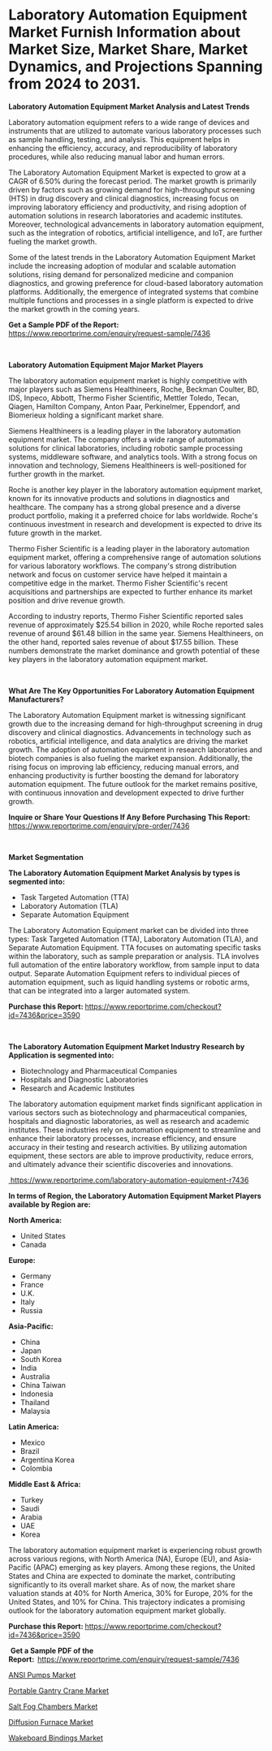 <p><h1>Laboratory Automation Equipment Market Furnish Information about Market Size, Market Share, Market Dynamics, and Projections Spanning from 2024 to 2031.</h1></p><p><strong>Laboratory Automation Equipment Market Analysis and Latest Trends</strong></p>
<p><p>Laboratory automation equipment refers to a wide range of devices and instruments that are utilized to automate various laboratory processes such as sample handling, testing, and analysis. This equipment helps in enhancing the efficiency, accuracy, and reproducibility of laboratory procedures, while also reducing manual labor and human errors.</p><p>The Laboratory Automation Equipment Market is expected to grow at a CAGR of 6.50% during the forecast period. The market growth is primarily driven by factors such as growing demand for high-throughput screening (HTS) in drug discovery and clinical diagnostics, increasing focus on improving laboratory efficiency and productivity, and rising adoption of automation solutions in research laboratories and academic institutes. Moreover, technological advancements in laboratory automation equipment, such as the integration of robotics, artificial intelligence, and IoT, are further fueling the market growth.</p><p>Some of the latest trends in the Laboratory Automation Equipment Market include the increasing adoption of modular and scalable automation solutions, rising demand for personalized medicine and companion diagnostics, and growing preference for cloud-based laboratory automation platforms. Additionally, the emergence of integrated systems that combine multiple functions and processes in a single platform is expected to drive the market growth in the coming years.</p></p>
<p><strong>Get a Sample PDF of the Report:&nbsp;</strong> <a href="https://www.reportprime.com/enquiry/request-sample/7436">https://www.reportprime.com/enquiry/request-sample/7436</a></p>
<p>&nbsp;</p>
<p><strong>Laboratory Automation Equipment Major Market Players</strong></p>
<p><p>The laboratory automation equipment market is highly competitive with major players such as Siemens Healthineers, Roche, Beckman Coulter, BD, IDS, Inpeco, Abbott, Thermo Fisher Scientific, Mettler Toledo, Tecan, Qiagen, Hamilton Company, Anton Paar, Perkinelmer, Eppendorf, and Biomerieux holding a significant market share.</p><p>Siemens Healthineers is a leading player in the laboratory automation equipment market. The company offers a wide range of automation solutions for clinical laboratories, including robotic sample processing systems, middleware software, and analytics tools. With a strong focus on innovation and technology, Siemens Healthineers is well-positioned for further growth in the market.</p><p>Roche is another key player in the laboratory automation equipment market, known for its innovative products and solutions in diagnostics and healthcare. The company has a strong global presence and a diverse product portfolio, making it a preferred choice for labs worldwide. Roche's continuous investment in research and development is expected to drive its future growth in the market.</p><p>Thermo Fisher Scientific is a leading player in the laboratory automation equipment market, offering a comprehensive range of automation solutions for various laboratory workflows. The company's strong distribution network and focus on customer service have helped it maintain a competitive edge in the market. Thermo Fisher Scientific's recent acquisitions and partnerships are expected to further enhance its market position and drive revenue growth.</p><p>According to industry reports, Thermo Fisher Scientific reported sales revenue of approximately $25.54 billion in 2020, while Roche reported sales revenue of around $61.48 billion in the same year. Siemens Healthineers, on the other hand, reported sales revenue of about $17.55 billion. These numbers demonstrate the market dominance and growth potential of these key players in the laboratory automation equipment market.</p></p>
<p>&nbsp;</p>
<p><strong>What Are The Key Opportunities For Laboratory Automation Equipment Manufacturers?</strong></p>
<p><p>The Laboratory Automation Equipment market is witnessing significant growth due to the increasing demand for high-throughput screening in drug discovery and clinical diagnostics. Advancements in technology such as robotics, artificial intelligence, and data analytics are driving the market growth. The adoption of automation equipment in research laboratories and biotech companies is also fueling the market expansion. Additionally, the rising focus on improving lab efficiency, reducing manual errors, and enhancing productivity is further boosting the demand for laboratory automation equipment. The future outlook for the market remains positive, with continuous innovation and development expected to drive further growth.</p></p>
<p><strong>Inquire or Share Your Questions If Any Before Purchasing This Report:</strong> <a href="https://www.reportprime.com/enquiry/pre-order/7436">https://www.reportprime.com/enquiry/pre-order/7436</a></p>
<p>&nbsp;</p>
<p><strong>Market Segmentation</strong></p>
<p><strong>The Laboratory Automation Equipment Market Analysis by types is segmented into:</strong></p>
<p><ul><li>Task Targeted Automation (TTA)</li><li>Laboratory Automation (TLA)</li><li>Separate Automation Equipment</li></ul></p>
<p><p>The Laboratory Automation Equipment market can be divided into three types: Task Targeted Automation (TTA), Laboratory Automation (TLA), and Separate Automation Equipment. TTA focuses on automating specific tasks within the laboratory, such as sample preparation or analysis. TLA involves full automation of the entire laboratory workflow, from sample input to data output. Separate Automation Equipment refers to individual pieces of automation equipment, such as liquid handling systems or robotic arms, that can be integrated into a larger automated system.</p></p>
<p><strong>Purchase this Report:&nbsp;</strong><a href="https://www.reportprime.com/checkout?id=7436&price=3590">https://www.reportprime.com/checkout?id=7436&price=3590</a></p>
<p>&nbsp;</p>
<p><strong>The Laboratory Automation Equipment Market Industry Research by Application is segmented into:</strong></p>
<p><ul><li>Biotechnology and Pharmaceutical Companies</li><li>Hospitals and Diagnostic Laboratories</li><li>Research and Academic Institutes</li></ul></p>
<p><p>The laboratory automation equipment market finds significant application in various sectors such as biotechnology and pharmaceutical companies, hospitals and diagnostic laboratories, as well as research and academic institutes. These industries rely on automation equipment to streamline and enhance their laboratory processes, increase efficiency, and ensure accuracy in their testing and research activities. By utilizing automation equipment, these sectors are able to improve productivity, reduce errors, and ultimately advance their scientific discoveries and innovations.</p></p>
<p><a href="https://www.reportprime.com/laboratory-automation-equipment-r7436">&nbsp;https://www.reportprime.com/laboratory-automation-equipment-r7436</a></p>
<p><strong>In terms of Region, the Laboratory Automation Equipment Market Players available by Region are:</strong></p>
<p>
    <p> <strong> North America: </strong>
        <ul>
            <li>United States</li>
            <li>Canada</li>
        </ul>
        </p> 
    <p> <strong> Europe: </strong>
        <ul>
            <li>Germany</li>
            <li>France</li>
            <li>U.K.</li>
            <li>Italy</li>
            <li>Russia</li>
        </ul>
        </p> 
    <p> <strong> Asia-Pacific: </strong>
        <ul>
            <li>China</li>
            <li>Japan</li>
            <li>South Korea</li>
            <li>India</li>
            <li>Australia</li>
            <li>China Taiwan</li>
            <li>Indonesia</li>
            <li>Thailand</li>
            <li>Malaysia</li>
        </ul>
        </p> 
    <p> <strong> Latin America: </strong>
        <ul>
            <li>Mexico</li>
            <li>Brazil</li>
            <li>Argentina Korea</li>
            <li>Colombia</li>
        </ul>
        </p> 
    <p> <strong> Middle East & Africa: </strong>
        <ul>
            <li>Turkey</li>
            <li>Saudi</li>
            <li>Arabia</li>
            <li>UAE</li>
            <li>Korea</li>
        </ul>
    </p>
    </p>
<p><p>The laboratory automation equipment market is experiencing robust growth across various regions, with North America (NA), Europe (EU), and Asia-Pacific (APAC) emerging as key players. Among these regions, the United States and China are expected to dominate the market, contributing significantly to its overall market share. As of now, the market share valuation stands at 40% for North America, 30% for Europe, 20% for the United States, and 10% for China. This trajectory indicates a promising outlook for the laboratory automation equipment market globally.</p></p>
<p><strong>Purchase this Report: </strong><a href="https://www.reportprime.com/checkout?id=7436&price=3590">https://www.reportprime.com/checkout?id=7436&price=3590</a></p>
<p>&nbsp;<strong>Get a Sample PDF of the Report:&nbsp;&nbsp;</strong><a href="https://www.reportprime.com/enquiry/request-sample/7436">https://www.reportprime.com/enquiry/request-sample/7436</a></p>
<p><strong></strong></p>
<p><p><a href="https://github.com/carolinehamilton5656/Market-Research-Report-List-1/blob/main/ansi-pumps-market.md">ANSI Pumps Market</a></p><p><a href="https://www.linkedin.com/pulse/portable-gantry-crane-market-global-regional-analysis-wuvqe?trackingId=JD6tTe%2FLSVe%2BHTRefHwHbw%3D%3D">Portable Gantry Crane Market</a></p><p><a href="https://github.com/edaunhshhs/Market-Research-Report-List-1/blob/main/salt-fog-chambers-market.md">Salt Fog Chambers Market</a></p><p><a href="https://www.linkedin.com/pulse/analyzing-diffusion-furnace-market-dynamics-growth-lpjee?trackingId=M%2Bmy%2FLr0QJi1DHlCfvXU%2Fw%3D%3D">Diffusion Furnace Market</a></p><p><a href="https://issuu.com/reportprime-2/docs/wakeboard-bindings-market-size-2030_0f99afd3efe82c">Wakeboard Bindings Market</a></p></p>